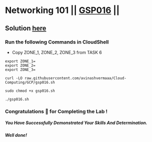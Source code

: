 # Networking 101 || [GSP016](https://www.cloudskillsboost.google/focuses/1743?parent=catalog) ||

## Solution [here](https://youtu.be/)  

### Run the following Commands in CloudShell

* Copy ZONE_1, ZONE_2, ZONE_3 from TASK 6
```
export ZONE_1=
export ZONE_2=
export ZONE_3=
```
```
curl -LO raw.githubusercontent.com/avinashvermaaa/Cloud-Computing/GCP/gsp016.sh

sudo chmod +x gsp016.sh

./gsp016.sh
```

### Congratulations 🎉 for Completing the Lab !

##### *You Have Successfully Demonstrated Your Skills And Determination.*

#### *Well done!*
